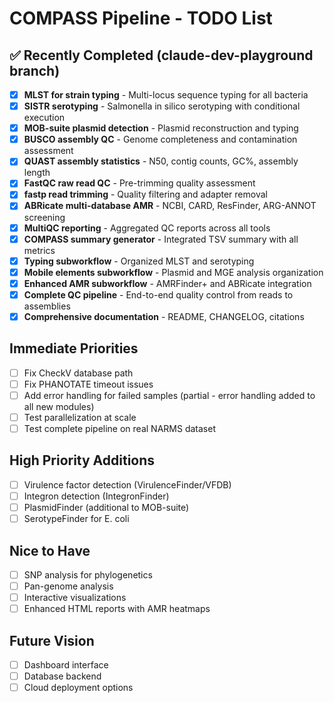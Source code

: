 # COMPASS Pipeline - TODO List

## ✅ Recently Completed (claude-dev-playground branch)
- [x] **MLST for strain typing** - Multi-locus sequence typing for all bacteria
- [x] **SISTR serotyping** - Salmonella in silico serotyping with conditional execution
- [x] **MOB-suite plasmid detection** - Plasmid reconstruction and typing
- [x] **BUSCO assembly QC** - Genome completeness and contamination assessment
- [x] **QUAST assembly statistics** - N50, contig counts, GC%, assembly length
- [x] **FastQC raw read QC** - Pre-trimming quality assessment
- [x] **fastp read trimming** - Quality filtering and adapter removal
- [x] **ABRicate multi-database AMR** - NCBI, CARD, ResFinder, ARG-ANNOT screening
- [x] **MultiQC reporting** - Aggregated QC reports across all tools
- [x] **COMPASS summary generator** - Integrated TSV summary with all metrics
- [x] **Typing subworkflow** - Organized MLST and serotyping
- [x] **Mobile elements subworkflow** - Plasmid and MGE analysis organization
- [x] **Enhanced AMR subworkflow** - AMRFinder+ and ABRicate integration
- [x] **Complete QC pipeline** - End-to-end quality control from reads to assemblies
- [x] **Comprehensive documentation** - README, CHANGELOG, citations

## Immediate Priorities
- [ ] Fix CheckV database path
- [ ] Fix PHANOTATE timeout issues
- [ ] Add error handling for failed samples (partial - error handling added to all new modules)
- [ ] Test parallelization at scale
- [ ] Test complete pipeline on real NARMS dataset

## High Priority Additions
- [ ] Virulence factor detection (VirulenceFinder/VFDB)
- [ ] Integron detection (IntegronFinder)
- [ ] PlasmidFinder (additional to MOB-suite)
- [ ] SerotypeFinder for E. coli

## Nice to Have
- [ ] SNP analysis for phylogenetics
- [ ] Pan-genome analysis
- [ ] Interactive visualizations
- [ ] Enhanced HTML reports with AMR heatmaps

## Future Vision
- [ ] Dashboard interface
- [ ] Database backend
- [ ] Cloud deployment options
